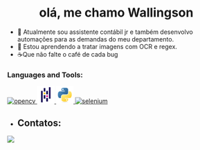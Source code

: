 <h1 align="center">olá, me chamo Wallingson</h1>

- 🔭 Atualmente sou assistente contábil jr e também desenvolvo automações para as demandas do meu departamento.
- 🌱 Estou aprendendo a tratar imagens com OCR e regex.
- ☕Que não falte o café de cada bug

<h3 align="left">Languages and Tools:</h3>
<p align="left"> <a href="https://opencv.org/" target="_blank" rel="noreferrer"> <img
src="https://www.vectorlogo.zone/logos/opencv/opencv-icon.svg" alt="opencv" width="40" height="40"/> </a> <a href="https://pandas.pydata.org/" target="_blank" rel="noreferrer"> <img
src="https://raw.githubusercontent.com/devicons/devicon/2ae2a900d2f041da66e950e4d48052658d850630/icons/pandas/pandas-original.svg" alt="pandas" width="40" height="40"/> </a> <a href="https://www.python.org" target="_blank" rel="noreferrer"> <img
src="https://raw.githubusercontent.com/devicons/devicon/master/icons/python/python-original.svg" alt="python" width="40" height="40"/> </a> <a href="https://www.selenium.dev" target="_blank" rel="noreferrer"> <img
src="https://raw.githubusercontent.com/detain/svg-logos/780f25886640cef088af994181646db2f6b1a3f8/svg/selenium-logo.svg" alt="selenium" width="40" height="40"/> </a> </p>

- ## Contatos:

<div>
<a href="[https://www.linkedin.com/in/seu-usuário-linkedln-aqui](https://www.linkedin.com/in/wallingson-pereira-47a35a1a9/)" target="_blank"><img loading="lazy" src="https://img.shields.io/badge/-LinkedIn-%230077B5?style=for-the-badge&logo=linkedin&logoColor=white" target="_blank"></a>   
</div>
